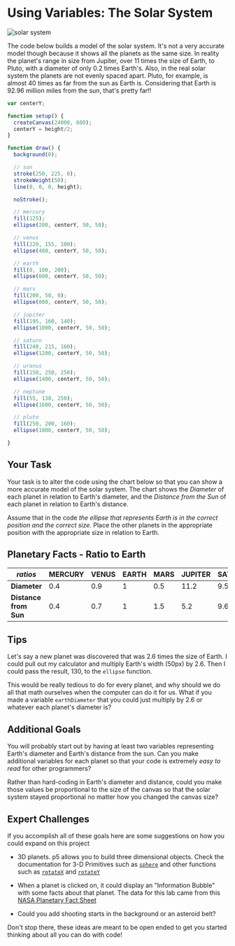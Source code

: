 # Using Variables: The Solar System

![solar system](https://s3.amazonaws.com/upperline/curriculum-assets/p5js/labs/solar-system.png)

The code below builds a model of the solar system. It's not a very accurate model though because it shows all the planets as the same size. In reality the planet's range in size from Jupiter, over 11 times the size of Earth, to Pluto, with a diameter of only 0.2 times Earth's. Also, in the real solar system the planets are not evenly spaced apart. Pluto, for example, is almost 40 times as far from the sun as Earth is. Considering that Earth is 92.96 million miles from the sun, that's pretty far!!

```javascript
var centerY;

function setup() {
  createCanvas(24000, 600);
  centerY = height/2;
}

function draw() {
  background(0);

  // sun
  stroke(250, 225, 0);
  strokeWeight(50);
  line(0, 0, 0, height);

  noStroke();

  // mercury
  fill(125);
  ellipse(200, centerY, 50, 50);

  // venus
  fill(220, 155, 100);
  ellipse(400, centerY, 50, 50);

  // earth
  fill(0, 100, 200);
  ellipse(600, centerY, 50, 50);

  // mars
  fill(200, 50, 0);
  ellipse(800, centerY, 50, 50);

  // jupiter
  fill(195, 160, 140);
  ellipse(1000, centerY, 50, 50);

  // saturn
  fill(240, 215, 160);
  ellipse(1200, centerY, 50, 50);

  // uranus
  fill(150, 250, 250);
  ellipse(1400, centerY, 50, 50);

  // neptune
  fill(55, 130, 250);
  ellipse(1600, centerY, 50, 50);

  // pluto
  fill(250, 200, 160);
  ellipse(1800, centerY, 50, 50);

}
```

## Your Task

Your task is to alter the code using the chart below so that you can show a more accurate model of the solar system. The chart shows the *Diameter* of each planet in relation to Earth's diameter, and the *Distance from the Sun* of each planet in relation to Earth's distance.

Assume that in the code *the ellipse that represents Earth is in the correct position and the correct size.* Place the other planets in the appropriate position with the appropriate size in relation to Earth.


## Planetary Facts - Ratio to Earth
*ratios* | MERCURY | VENUS | EARTH | MARS | JUPITER | SATURN | URANUS | NEPTUNE | PLUTO
 --- | --- | --- | --- | --- | --- | --- | --- | --- | --- |
 **Diameter** | 0.4 |	0.9 |	1	| 0.5 | 11.2 | 9.5 | 4.0 | 3.9 |	0.2
 **Distance from Sun** | 0.4 | 0.7 | 1 | 1.5 |	5.2 | 9.6 |	19.2 |	30.1 |	39.5

## Tips
Let's say a new planet was discovered that was 2.6 times the size of Earth.  I could pull out my calculator and multiply Earth's width (50px) by 2.6. Then I could pass the result, 130, to the `ellipse` function.  

This would be really tedious to do for every planet, and why should we do all that math ourselves when the computer can do it for us.  What if you made a variable `earthDiameter` that you could just multiply by 2.6 or whatever each planet's diameter is?

## Additional Goals

You will probably start out by having at least two variables representing Earth's diameter and Earth's distance from the sun.  Can you make additional variables for each planet so that your code is extremely *easy to read* for other programmers?

Rather than hard-coding in Earth's diameter and distance, could you make those values be proportional to the size of the canvas so that the solar system stayed proportional no matter how you changed the canvas size?

## Expert Challenges

If you accomplish all of these goals here are some suggestions on how you could expand on this project

- 3D planets. p5 allows you to build three dimensional objects. Check the documentation for 3-D Primitives such as [`sphere`](https://p5js.org/reference/#/p5/sphere) and other functions such as [`rotateX`](https://p5js.org/reference/#/p5/rotateX) and [`rotateY`](https://p5js.org/reference/#/p5/rotateY)

- When a planet is clicked on, it could display an "Information Bubble" with some facts about that planet. The data for this lab came from this [NASA Planetary Fact Sheet](https://nssdc.gsfc.nasa.gov/planetary/factsheet/planet_table_ratio.html)

- Could you add shooting starts in the background or an asteroid belt?

Don't stop there, these ideas are meant to be open ended to get you started thinking about all you can do with code!
